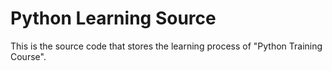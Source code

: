 # Python Learning Source
This is the source code that stores the learning process of "Python Training Course".
